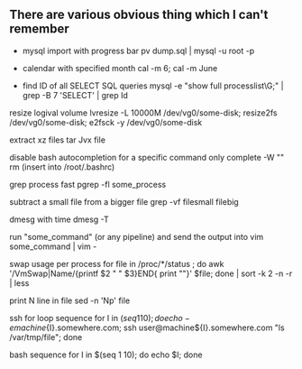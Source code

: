 There are various obvious thing which I can't remember
------------------------------------------------------

* mysql import with progress bar
  pv dump.sql | mysql -u root -p

* calendar with specified month
  cal -m 6; cal -m June

* find ID of all SELECT SQL queries
  mysql -e "show full processlist\G;" | grep -B 7 'SELECT' | grep Id

resize logival volume
lvresize -L 10000M /dev/vg0/some-disk; resize2fs /dev/vg0/some-disk; e2fsck -y /dev/vg0/some-disk

extract xz files
tar Jvx file

disable bash autocompletion for a specific command only
complete -W "" rm (insert into /root/.bashrc)

grep process fast
pgrep -fl some_process

subtract a small file from a bigger file
grep -vf filesmall filebig

dmesg with time
dmesg -T

run "some_command" (or any pipeline) and send the output into vim
some_command | vim -

swap usage per process
for file in /proc/*/status ; do awk '/VmSwap|Name/{printf $2 " " $3}END{ print ""}' $file; done | sort -k 2 -n -r | less

print N line in file
sed -n 'Np' file

ssh for loop sequence
for I in $(seq 1 10); do echo -e machine${I}.somewhere.com; ssh user@machine${I}.somewhere.com "ls /var/tmp/file"; done

bash sequence
for I in $(seq 1 10); do echo $I; done
